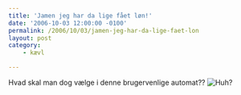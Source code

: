 ```yaml
---
title: 'Jamen jeg har da lige fået løn!'
date: '2006-10-03 12:00:00 -0100'
permalink: /2006/10/03/jamen-jeg-har-da-lige-faet-lon
layout: post
category:
    - kævl

---
```

Hvad skal man dog vælge i denne brugervenlige automat?? ![Huh?](http://www.xoc.dk/images/photos/bankautomat-719359.jpg)
